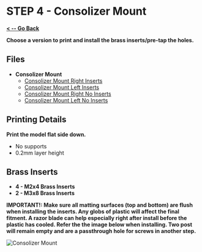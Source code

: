 # STEP 4 - Consolizer Mount

**[< -- Go Back](../README.md)**

**Choose a version to print and install the brass inserts/pre-tap the holes.**

## Files

* **Consolizer Mount**
	* [Consolizer Mount Right Inserts](../Models/Main/Consolizer_Mount_Right_Inserts.3mf)
	* [Consolizer Mount Left Inserts](../Models/Main/Consolizer_Mount_Left_Inserts.3mf)
	* [Consolizer Mount Right No Inserts](../Models/Main/Consolizer_Mount_Right.3mf)
	* [Consolizer Mount Left No Inserts](../Models/Main/Consolizer_Mount_Left.3mf)

## Printing Details

**Print the model flat side down.**

* No supports
* 0.2mm layer height

## Brass Inserts

* **4 - M2x4 Brass Inserts** 
* **2 - M3x8 Brass Inserts**

**IMPORTANT!: Make sure all matting surfaces (top and bottom) are flush when installing the inserts. Any globs of plastic will affect the final fitment. A razor blade can help especially right after install before the plastic has cooled. Refer the the image below when installing. Two post will remain empty and are a passthrough hole for screws in another step.**

![Consolizer Mount](../Images/Common/Consolizer%20Mount.png "Consolizer Mount")